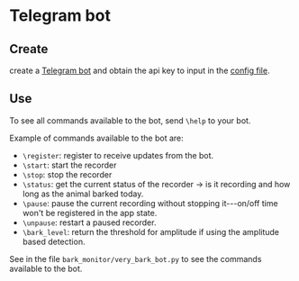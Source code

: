 # Telegram bot

## Create

create a [Telegram bot](https://www.rowy.io/blog/create-telegram-bot) and obtain the api key to input in the [config file](record.md).

## Use

To see all commands available to the bot, send `\help` to your bot.

Example of commands available to the bot are:

* `\register`: register to receive updates from the bot.
* `\start`: start the recorder
* `\stop`: stop the recorder
* `\status`: get the current status of the recorder -> is it recording and how long as the animal barked today.
* `\pause`: pause the current recording without stopping it---on/off time won't be registered in the app state.
* `\unpause`: restart a paused recorder.
* `\bark_level`: return the threshold for amplitude if using the amplitude based detection.

See in the file `bark_monitor/very_bark_bot.py` to see the commands available to the bot.
